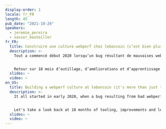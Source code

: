 ```yaml
---
display-order: 1
locale: fr_FR
length: 45
pub_date: "2021-10-26"
speakers:
  - jeremie_pereira
  - xavier_bouteiller
fr_FR:
  title: Construire une culture webperf chez leboncoin (c’est bien plus qu’une histoire de Tech !)
  description: >-
    Tout a commencé début 2020 lorsqu’un bug résultant de mauvaises webperf nous a conduit à mobiliser une <i lang="en">taskforce</i>. Et aujourd’hui, nous promouvons les enjeux webperfs comme une véritable culture au sein de l’ensemble des équipes Product & Tech, soit près de 400 personnes et ce, dès la conception de notre produit.


    Retour sur 18 mois d’outillage, d’améliorations et d’apprentissage de la webperf au sein des équipes Produit / Tech / UX du groupe leboncoin. Nous vous proposons aujourd’hui de vous partager nos réussites, nos échecs, tout ce qui a pu nous aider pour développer notre culture webperfs et nous l’espérons, la vôtre…
  slides: ~
  video: ~
en_US:
  title: Building a webperf culture at leboncoin (it's more than just tech!)
  description: >-
    It all started in early 2020, when a bug resulting from bad webperf led us to mobilize a taskforce. Nowadays, we are promoting webperf issues as a real culture within the entire Product & Tech team, i.e. nearly 400 people, right from the design stage of our product.


    Let's take a look back at 18 months of tooling, improvements and learning about webperf within the leboncoin group's Product / Tech / UX teams. Today, we'd like to share with you our successes, our failures, and everything that helped us develop our webperf culture and, we hope, yours…
  slides: ~
  video: ~
---
```

